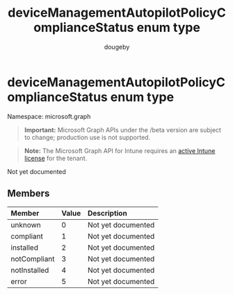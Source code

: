 ﻿---
title: "deviceManagementAutopilotPolicyComplianceStatus enum type"
description: "Not yet documented"
author: "dougeby"
localization_priority: Normal
ms.prod: "intune"
doc_type: enumPageType
---

# deviceManagementAutopilotPolicyComplianceStatus enum type

Namespace: microsoft.graph

> **Important:** Microsoft Graph APIs under the /beta version are subject to change; production use is not supported.

> **Note:** The Microsoft Graph API for Intune requires an [active Intune license](https://go.microsoft.com/fwlink/?linkid=839381) for the tenant.

Not yet documented

## Members

| Member       | Value | Description        |
| :----------- | :---- | :----------------- |
| unknown      | 0     | Not yet documented |
| compliant    | 1     | Not yet documented |
| installed    | 2     | Not yet documented |
| notCompliant | 3     | Not yet documented |
| notInstalled | 4     | Not yet documented |
| error        | 5     | Not yet documented |
